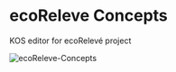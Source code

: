 ecoReleve Concepts
==================

KOS editor for ecoRelevé project

![ecoReleve-Concepts](http://www.natural-solutions.eu/LogosConcepts.png)


